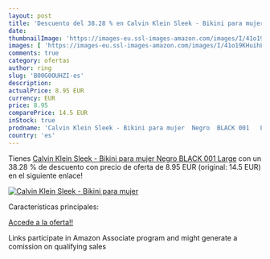```yaml
---
layout: post
title: 'Descuento del 38.28 % en Calvin Klein Sleek - Bikini para mujer  '
date: 
thumbnailImage: 'https://images-eu.ssl-images-amazon.com/images/I/41o19KHuihL._SL200_.jpg'
images: [ 'https://images-eu.ssl-images-amazon.com/images/I/41o19KHuihL._SL200_.jpg' ]
comments: true
category: ofertas
author: ring
slug: 'B00G0OUHZI-es'
description:
actualPrice: 8.95 EUR
currency: EUR
price: 8.95
comparePrice: 14.5 EUR
inStock: true
prodname: 'Calvin Klein Sleek - Bikini para mujer  Negro  BLACK 001   Large'
country: 'es'
---
```


Tienes [Calvin Klein Sleek - Bikini para mujer  Negro  BLACK 001   Large](https://www.amazon.es/dp/B00G0OUHZI/?tag=tolees-21) con un 38.28 % de descuento con precio de oferta de 8.95 EUR (original: 14.5 EUR) en el siguiente enlace!

[![Calvin Klein Sleek - Bikini para mujer  ](https://images-eu.ssl-images-amazon.com/images/I/41o19KHuihL._SL200_.jpg)](https://www.amazon.es/dp/B00G0OUHZI/?tag=tolees-21)

Características principales:


[Accede a la oferta!!](https://www.amazon.es/dp/B00G0OUHZI/?tag=tolees-21)

Links participate in Amazon Associate program and might generate a comission on qualifying sales


